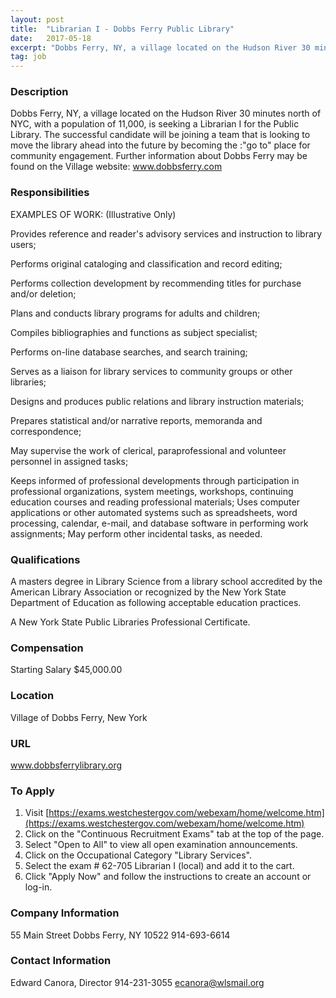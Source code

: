 ```yaml
---
layout: post
title:  "Librarian I - Dobbs Ferry Public Library"
date:   2017-05-18
excerpt: "Dobbs Ferry, NY, a village located on the Hudson River 30 minutes north of NYC, with a population of 11,000, is seeking a Librarian I for the Public Library. The successful candidate will be joining a team that is looking to move the library ahead into the future by becoming..."
tag: job
---
```


### Description   

Dobbs Ferry, NY, a village located on the Hudson River 30 minutes north of NYC, with a population of 11,000, is seeking a Librarian I for the Public Library. The successful candidate will be joining a team that is looking to move the library ahead into the future by becoming the :"go to" place for community engagement. Further information about Dobbs Ferry may be found on the Village website: www.dobbsferry.com


### Responsibilities   

EXAMPLES OF WORK: (Illustrative Only)

Provides reference and reader's advisory services and instruction to library users;

Performs original cataloging and classification and record editing;

Performs collection development by recommending titles for purchase and/or deletion;

Plans and conducts library programs for adults and children;

Compiles bibliographies and functions as subject specialist;

Performs on-line database searches, and search training;

Serves as a liaison for library services to community groups or other libraries;

Designs and produces public relations and library instruction materials;

Prepares statistical and/or narrative reports, memoranda and correspondence;

May supervise the work of clerical, paraprofessional and volunteer personnel in assigned
tasks;

Keeps informed of professional developments through participation in professional
organizations, system meetings, workshops, continuing education courses and reading
professional materials;
Uses computer applications or other automated systems such as spreadsheets, word
processing, calendar, e-mail, and database software in performing work assignments;
May perform other incidental tasks, as needed. 


### Qualifications   

A masters degree in Library Science from a library school accredited by the American Library Association or recognized by the New York State Department of Education as following acceptable education practices.

A New York State Public Libraries Professional Certificate.


### Compensation   

Starting Salary $45,000.00


### Location   

Village of Dobbs Ferry, New York


### URL   

www.dobbsferrylibrary.org

### To Apply   

1) Visit [https://exams.westchestergov.com/webexam/home/welcome.htm](https://exams.westchestergov.com/webexam/home/welcome.htm)
2) Click on the "Continuous Recruitment Exams" tab at the top of the page.
3) Select "Open to All" to view all open examination announcements.
4) Click on the Occupational Category "Library Services".
5) Select the exam # 62-705 Librarian I (local) and add it to the cart.
6) Click "Apply Now" and follow the instructions to create an account or log-in.


### Company Information   

55 Main Street Dobbs Ferry, NY 10522
914-693-6614


### Contact Information   

Edward Canora, Director  914-231-3055  ecanora@wlsmail.org

